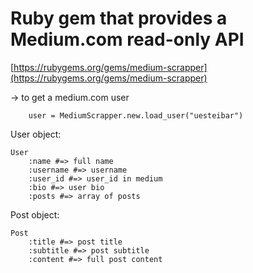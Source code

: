 # Ruby gem that provides a Medium.com read-only API

[https://rubygems.org/gems/medium-scrapper](https://rubygems.org/gems/medium-scrapper)

-> to get a medium.com user

		user = MediumScrapper.new.load_user("uesteibar")
		
User object:

	User
		:name #=> full name
		:username #=> username
		:user_id #=> user_id in medium
		:bio #=> user bio
		:posts #=> array of posts
		
Post object:

	Post
		:title #=> post title
		:subtitle #=> post subtitle
		:content #=> full post content

